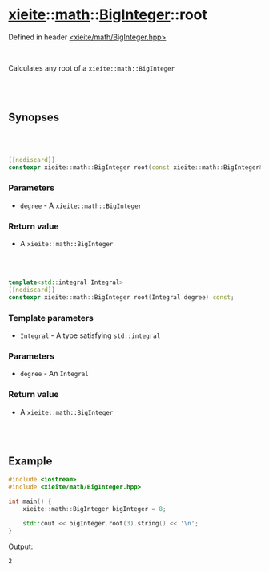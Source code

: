 # [xieite](../../xieite.md)::[math](../../math.md)::[BigInteger](../BigInteger.md)::root
Defined in header [<xieite/math/BigInteger.hpp>](../../../include/xieite/math/BigInteger.hpp)

<br/>

Calculates any root of a `xieite::math::BigInteger`

<br/><br/>

## Synopses

<br/><br/>

```cpp
[[nodiscard]]
constexpr xieite::math::BigInteger root(const xieite::math::BigInteger& degree) const;
```
### Parameters
- `degree` - A `xieite::math::BigInteger`
### Return value
- A `xieite::math::BigInteger`

<br/><br/>

```cpp
template<std::integral Integral>
[[nodiscard]]
constexpr xieite::math::BigInteger root(Integral degree) const;
```
### Template parameters
- `Integral` - A type satisfying `std::integral`
### Parameters
- `degree` - An `Integral`
### Return value
- A `xieite::math::BigInteger`

<br/><br/>

## Example
```cpp
#include <iostream>
#include <xieite/math/BigInteger.hpp>

int main() {
	xieite::math::BigInteger bigInteger = 8;

	std::cout << bigInteger.root(3).string() << '\n';
}
```
Output:
```
2
```

